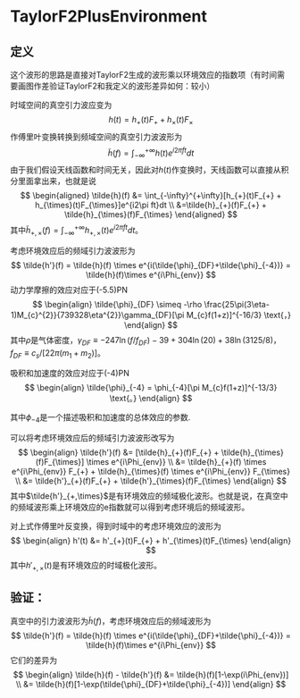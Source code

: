 # TaylorF2PlusEnvironment

## 定义

这个波形的思路是直接对TaylorF2生成的波形乘以环境效应的指数项（有时间需要画图作差验证TaylorF2和我定义的波形差异如何：较小）

时域空间的真空引力波应变为
$$
h(t) = h_{+}(t)F_{+} + h_{\times}(t)F_{\times}
$$
作傅里叶变换转换到频域空间的真空引力波波形为
$$
\tilde{h}(f)=\int_{-\infty}^{+\infty}h(t)e^{i2\pi ft}dt
$$
由于我们假设天线函数和时间无关，因此对$h(t)$作变换时，天线函数可以直接从积分里面拿出来，也就是说
$$
\begin{aligned}
\tilde{h}(f) &= \int_{-\infty}^{+\infty}[h_{+}(t)F_{+} + h_{\times}(t)F_{\times}]e^{i2\pi ft}dt \\
             &=\tilde{h}_{+}(f)F_{+} + \tilde{h}_{\times}(f)F_{\times}
\end{aligned}
$$
其中$\tilde{h}_{+,\times}(f) = \int_{-\infty}^{+\infty}h_{+,\times}(t)e^{i2\pi ft}dt$。

考虑环境效应后的频域引力波波形为
$$
\tilde{h'}(f) = \tilde{h}(f) \times e^{i(\tilde{\phi}_{DF}+\tilde{\phi}_{-4})} = \tilde{h}(f)\times e^{i\Phi_{env}}
$$
动力学摩擦的效应对应于\(-5.5\)PN
$$
\begin{align}
    \tilde{\phi}_{DF} \simeq -\rho \frac{25\pi(3\eta-1)M_{c}^{2}}{739328\eta^{2}}\gamma_{DF}[\pi M_{c}f(1+z)]^{-16/3} \text{，}
\end{align}
$$
其中$\rho$是气体密度，$\gamma_{DF}\equiv-247\ln{(f/f_{DF})}-39+304\ln{(20)}+38\ln{(3125/8)}$，$f_{DF}\equiv c_{s}/[22\pi(m_{1}+m_{2})]$。

吸积和加速度的效应对应于\(-4\)PN
$$
\begin{align}
    \tilde{\phi}_{-4} = \phi_{-4}[\pi M_{c}f(1+z)]^{-13/3} \text{。}
\end{align}
$$

其中$\phi_{-4}$是一个描述吸积和加速度的总体效应的参数.

可以将考虑环境效应后的频域引力波波形改写为
$$
\begin{align}
\tilde{h'}(f) &= [\tilde{h}_{+}(f)F_{+} + \tilde{h}_{\times}(f)F_{\times}] \times e^{i\Phi_{env}} \\
              &= \tilde{h}_{+}(f) \times e^{i\Phi_{env}} F_{+} + \tilde{h}_{\times}(f) \times e^{i\Phi_{env}} F_{\times} \\
              &= \tilde{h'}_{+}(f)F_{+} + \tilde{h'}_{\times}(f)F_{\times} 
\end{align}
$$
其中$\tilde{h'}_{+,\times}$是有环境效应的频域极化波形。也就是说，在真空中的频域波形乘上环境效应的e指数就可以得到考虑环境后的频域波形。

对上式作傅里叶反变换，得到时域中的考虑环境效应的波形为
$$
\begin{align}
h'(t) &= h'_{+}(t)F_{+} + h'_{\times}(t)F_{\times} 
\end{align}
$$
其中$h'_{+,\times}(t)$是有环境效应的时域极化波形。



## 验证：

真空中的引力波波形为$\tilde{h}(f)$，考虑环境效应后的频域波形为
$$
\tilde{h'}(f) = \tilde{h}(f) \times e^{i(\tilde{\phi}_{DF}+\tilde{\phi}_{-4})} = \tilde{h}(f)\times e^{i\Phi_{env}}
$$
它们的差异为
$$
\begin{align}
\tilde{h}(f) - \tilde{h'}(f) &= \tilde{h}(f)[1-\exp(i\Phi_{env})] \\
 &= \tilde{h}(f)[1-\exp(\tilde{\phi}_{DF}+\tilde{\phi}_{-4})]
\end{align}
$$

































